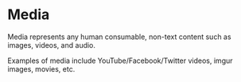 # Media

Media represents any human consumable, non-text content such as images, videos, and audio.

Examples of media include YouTube/Facebook/Twitter videos, imgur images, movies, etc.
